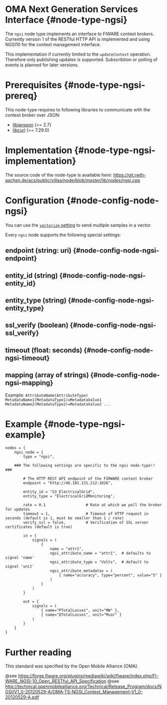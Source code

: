 # OMA Next Generation Services Interface {#node-type-ngsi}

The `ngsi` node type implements an interface to FIWARE context brokers.
Currently version 1 of the RESTful HTTP API is implemented and using NGSI10 for the context management interface.

This implementation if currently limited to the `updateContext` operation.
Therefore only publishing updates is supported. Subscribtion or polling of events is planned for later versions.

# Prerequisites {#node-type-ngsi-prereq}

This node-type requires to following libraries to communicate with the context broker over JSON:

 - [libjansson](http://www.digip.org/jansson/) (>= 2.7)
 - [libcurl](https://curl.haxx.se/libcurl/) (>= 7.29.0)

# Implementation {#node-type-ngsi-implementation}

The source code of the node-type is available here:
https://git.rwth-aachen.de/acs/public/villas/node/blob/master/lib/nodes/ngsi.cpp

# Configuration {#node-config-node-ngsi}

You can use the [`vectorize` setting](../config/nodes.md#vectorize) to send multiple samples in a vector.

Every `ngsi` node supports the following special settings:

## endpoint (string: uri) {#node-config-node-ngsi-endpoint}

## entity_id (string) {#node-config-node-ngsi-entity_id}

## entity_type (string) {#node-config-node-ngsi-entity_type}

## ssl_verify (boolean) {#node-config-node-ngsi-ssl_verify}

## timeout (float: seconds) {#node-config-node-ngsi-timeout}

## mapping (array of strings) {#node-config-node-ngsi-mapping}

Example: `AttributeName(AttributeType) MetadataName1(MetadataType1)=MetadataValue1 MetadataName2(MetadataType2)=MetadataValue2 ...`

# Example {#node-type-ngsi-example}

``` url="external/node/etc/examples/nodes/ngsi.conf" title="node/etc/examples/nodes/ngsi.conf"
nodes = {
	ngsi_node = {
		type = "ngsi",

	### The following settings are specific to the ngsi node-type!! ###

		# The HTTP REST API endpoint of the FIRWARE context broker
		endpoint = "http://46.101.131.212:1026",

		entity_id = "S3_ElectricalGrid",
		entity_type = "ElectricalGridMonitoring",

		rate = 0.1					# Rate at which we poll the broker for updates
		timeout = 1,				# Timeout of HTTP request in seconds (default is 1, must be smaller than 1 / rate)
		verify_ssl = false,			# Verification of SSL server certificates (default is true)

		in = {
			signals = (
				{
					name = "attr1",
					ngsi_attribute_name = "attr1",	# defaults to signal 'name'
					ngsi_attribute_type = "Volts",	# default to signal 'unit'
					ngsi_attribute_metadatas = (
						{ name="accuracy", type="percent", value="5" }
					)
				}
			)
		}

		out = {
			signals = (
				{ name="PTotalLosses", unit="MW" },
				{ name="QTotalLosses", unit="Mvar" }
			)
		}
	}
}
```

# Further reading

This standard was specified by the Open Mobile Alliance (OMA).

@see https://forge.fiware.org/plugins/mediawiki/wiki/fiware/index.php/FI-WARE_NGSI-10_Open_RESTful_API_Specification
@see http://technical.openmobilealliance.org/Technical/Release_Program/docs/NGSI/V1_0-20120529-A/OMA-TS-NGSI_Context_Management-V1_0-20120529-A.pdf
